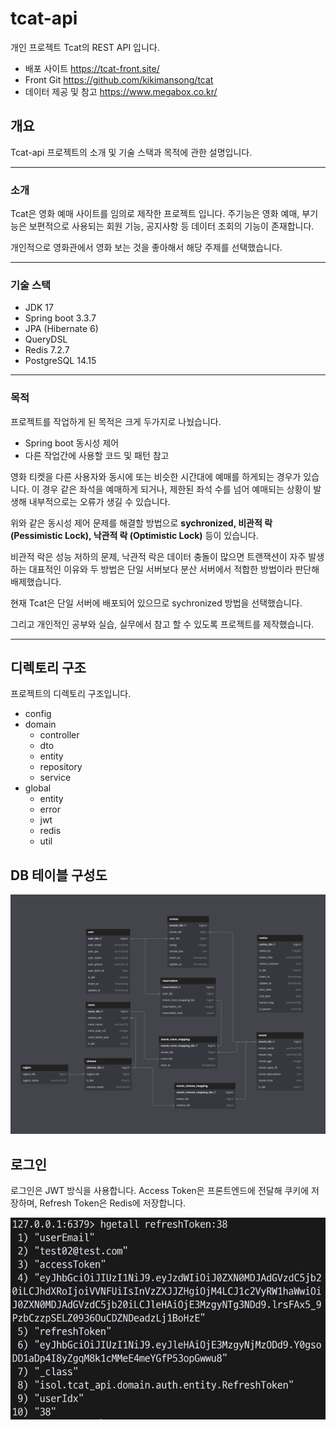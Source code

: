 # tcat-api
개인 프로젝트 Tcat의 REST API 입니다.
+ 배포 사이트 https://tcat-front.site/
+ Front Git https://github.com/kikimansong/tcat
+ 데이터 제공 및 참고 https://www.megabox.co.kr/

## 개요
Tcat-api 프로젝트의 소개 및 기술 스택과 목적에 관한 설명입니다.

---

### 소개
Tcat은 영화 예매 사이트를 임의로 제작한 프로젝트 입니다. 주기능은 영화 예매,
부기능은 보편적으로 사용되는 회원 기능, 공지사항 등 데이터 조회의 기능이 존재합니다.

개인적으로 영화관에서 영화 보는 것을 좋아해서 해당 주제를 선택했습니다.

---

### 기술 스택
+ JDK 17
+ Spring boot 3.3.7
+ JPA (Hibernate 6)
+ QueryDSL
+ Redis 7.2.7
+ PostgreSQL 14.15

---

### 목적
프로젝트를 작업하게 된 목적은 크게 두가지로 나눴습니다.

+ Spring boot 동시성 제어
+ 다른 작업간에 사용할 코드 및 패턴 참고

영화 티켓을 다른 사용자와 동시에 또는 비슷한 시간대에 예매를 하게되는 경우가 있습니다.
이 경우 같은 좌석을 예매하게 되거나, 제한된 좌석 수를 넘어 예매되는 상황이 발생해 내부적으로는 오류가 생길 수 있습니다.

위와 같은 동시성 제어 문제를 해결할 방법으로
**sychronized, 비관적 락 (Pessimistic Lock), 낙관적 락 (Optimistic Lock)** 등이 있습니다.

비관적 락은 성능 저하의 문제, 낙관적 락은 데이터 충돌이 많으면 트랜잭션이 자주 발생 하는 대표적인 이유와 두 방법은 단일 서버보다 분산 서버에서 적합한 방법이라 판단해 배제했습니다.


현재 Tcat은 단일 서버에 배포되어 있으므로 sychronized 방법을 선택했습니다.

그리고 개인적인 공부와 실습, 실무에서 참고 할 수 있도록 프로젝트를 제작했습니다.

---

## 디렉토리 구조
프로젝트의 디렉토리 구조입니다.

* config
* domain
  * controller
  * dto
  * entity
  * repository
  * service
* global
  * entity
  * error
  * jwt
  * redis
  * util

## DB 테이블 구성도
![tcat_db_arch](https://github.com/kikimansong/tcat-api/blob/main/tcat_db_arch1.png?raw=true)

## 로그인
로그인은 JWT 방식을 사용합니다. Access Token은 프론트엔드에 전달해 쿠키에 저장하며, Refresh Token은 Redis에 저장합니다.


![redis_refresh](https://raw.githubusercontent.com/kikimansong/tcat-api/refs/heads/main/redis_refresh.png)